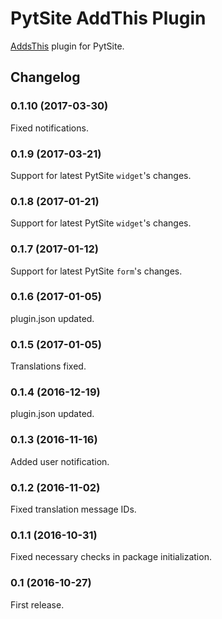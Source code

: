 # PytSite AddThis Plugin

[AddsThis](https://addthis.com) plugin for PytSite.


## Changelog


### 0.1.10 (2017-03-30)
Fixed notifications. 


### 0.1.9 (2017-03-21)
Support for latest PytSite `widget`'s changes. 


### 0.1.8 (2017-01-21)
Support for latest PytSite `widget`'s changes. 


### 0.1.7 (2017-01-12)
Support for latest PytSite `form`'s changes. 


### 0.1.6 (2017-01-05)
plugin.json updated.


### 0.1.5 (2017-01-05)
Translations fixed.


### 0.1.4 (2016-12-19)
plugin.json updated.


### 0.1.3 (2016-11-16)
Added user notification. 


### 0.1.2 (2016-11-02)
Fixed translation message IDs.


### 0.1.1 (2016-10-31)
Fixed necessary checks in package initialization.


### 0.1 (2016-10-27)
First release.
